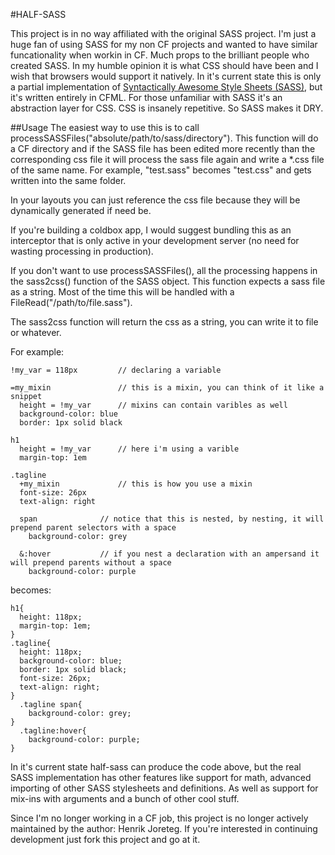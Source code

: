 #HALF-SASS

This project is in no way affiliated with the original SASS project. I'm just a huge fan of using SASS for my non CF projects and wanted to have similar funcationality when workin in CF. Much props to the brilliant people who created SASS. In my humble opinion it is what CSS should have been and I wish that browsers would support it natively.
In it's current state this is only a partial implementation of [Syntactically Awesome Style Sheets (SASS)](http://sass-lang.com/), but it's written entirely in CFML.
For those unfamiliar with SASS it's an abstraction layer for CSS. CSS is insanely repetitive. So SASS makes it DRY.

##Usage
The easiest way to use this is to call processSASSFiles("absolute/path/to/sass/directory"). This function will do a CF directory and if the SASS file has been edited more recently than the corresponding css file it will process the sass file again and write a *.css file of the same name. For example, "test.sass" becomes "test.css" and gets written into the same folder. 

In your layouts you can just reference the css file because they will be dynamically generated if need be.

If you're building a coldbox app, I would suggest bundling this as an interceptor that is only active in your development server (no need for wasting processing in production).

If you don't want to use processSASSFiles(), all the processing happens in the sass2css() function of the SASS object. This function expects a sass file as a string. Most of the time this will be handled with a FileRead("/path/to/file.sass").

The sass2css function will return the css as a string, you can write it to file or whatever.

For example:

    !my_var = 118px 		// declaring a variable

    =my_mixin 			    // this is a mixin, you can think of it like a snippet 
      height = !my_var 		// mixins can contain varibles as well
      background-color: blue
      border: 1px solid black

    h1
      height = !my_var 		// here i'm using a varible
      margin-top: 1em

    .tagline
      +my_mixin 			// this is how you use a mixin
      font-size: 26px
      text-align: right

      span				// notice that this is nested, by nesting, it will prepend parent selectors with a space
        background-color: grey
	
      &:hover			// if you nest a declaration with an ampersand it will prepend parents without a space 	
        background-color: purple

becomes:

    h1{
      height: 118px;
      margin-top: 1em;
    }
    .tagline{
      height: 118px;
      background-color: blue;
      border: 1px solid black;
      font-size: 26px;
      text-align: right;
    }
      .tagline span{
        background-color: grey;
    }
      .tagline:hover{
        background-color: purple;
    }
    
In it's current state half-sass can produce the code above, but the real SASS implementation has other features like support for math, advanced importing of other SASS stylesheets and definitions. As well as support for mix-ins with arguments and a bunch of other cool stuff. 

Since I'm no longer working in a CF job, this project is no longer actively maintained by the author: Henrik Joreteg. If you're interested in continuing development just fork this project and go at it.